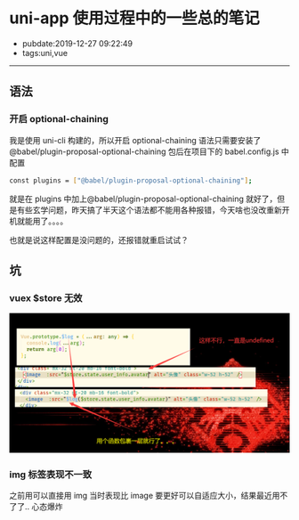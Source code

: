 # uni-app 使用过程中的一些总的笔记

- pubdate:2019-12-27 09:22:49
- tags:uni,vue

---

## 语法

### 开启 optional-chaining

我是使用 uni-cli 构建的，所以开启 optional-chaining 语法只需要安装了@babel/plugin-proposal-optional-chaining 包后在项目下的 babel.config.js 中配置

```bash
const plugins = ["@babel/plugin-proposal-optional-chaining"];
```

就是在 plugins 中加上@babel/plugin-proposal-optional-chaining 就好了，但是有些玄学问题，昨天搞了半天这个语法都不能用各种报错，今天啥也没改重新开机就能用了。。。。

也就是说这样配置是没问题的，还报错就重启试试？

## 坑

### vuex \$store 无效

![vuex动态响应](./img/vuex动态响应.png)

### img 标签表现不一致

之前用可以直接用 img 当时表现比 image 要更好可以自适应大小，结果最近用不了了.. 心态爆炸